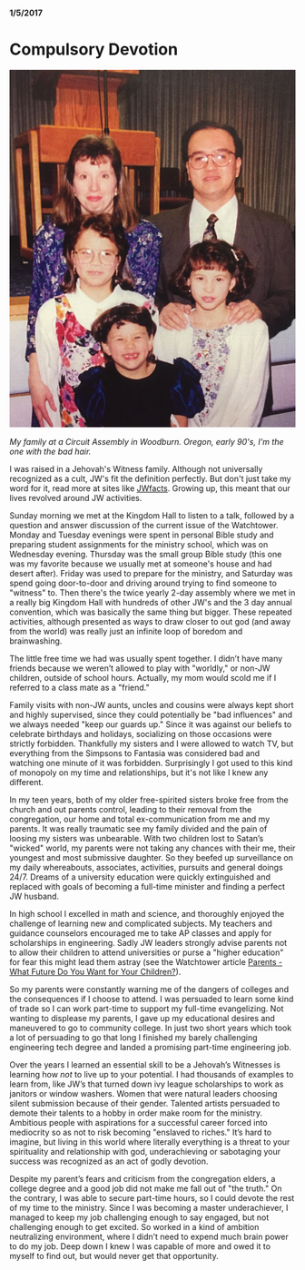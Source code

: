 #### 1/5/2017
# Compulsory Devotion

![](../../images/blog/family-at-woodburn.jpeg)

*My family at a Circuit Assembly in Woodburn. Oregon, early 90's, I'm the one with the bad hair.*

I was raised in a Jehovah's Witness family. Although not universally recognized as a cult, JW's fit the definition perfectly. But don't just take my word for it, read more at sites like [JWfacts](https://www.jwfacts.com/). Growing up, this meant that our lives revolved around JW activities.

Sunday morning we met at the Kingdom Hall to listen to a talk, followed by a question and answer discussion of the current issue of the Watchtower. Monday and Tuesday evenings were spent in personal Bible study and preparing student assignments for the ministry school, which was on Wednesday evening. Thursday was the small group Bible study (this one was my favorite because we usually met at someone's house and had desert after). Friday was used to prepare for the ministry, and Saturday was spend going door-to-door and driving around trying to find someone to "witness" to. Then there's the twice yearly 2-day assembly where we met in a really big Kingdom Hall with hundreds of other JW's and the 3 day annual convention, which was basically the same thing but bigger. These repeated activities, although presented as ways to draw closer to out god (and away from the world) was really just an infinite loop of boredom and brainwashing.

The little free time we had was usually spent together. I didn’t have many friends because we weren’t allowed to play with "worldly," or non-JW children, outside of school hours. Actually, my mom would scold me if I referred to a class mate as a "friend."

Family visits with non-JW aunts, uncles and cousins were always kept short and highly supervised, since they could potentially be "bad influences" and we always needed "keep our guards up." Since it was against our beliefs to celebrate birthdays and holidays, socializing on those occasions were strictly forbidden. Thankfully my sisters and I were allowed to watch TV, but everything from the Simpsons to Fantasia was considered bad and watching one minute of it was forbidden. Surprisingly I got used to this kind of monopoly on my time and relationships, but it's not like I knew any different.

In my teen years, both of my older free-spirited sisters broke free from the church and out parents control, leading to their removal from the congregation, our home and total ex-communication from me and my parents. It was really traumatic see my family divided and the pain of loosing my sisters was unbearable. With two children lost to Satan’s "wicked" world, my parents were not taking any chances with their me, their youngest and most submissive daughter. So they beefed up surveillance on my daily whereabouts, associates, activities, pursuits and general doings 24/7. Dreams of a university education were quickly extinguished and replaced with goals of becoming a full-time minister and finding a perfect JW husband.

In high school I excelled in math and science, and thoroughly enjoyed the challenge of learning new and complicated subjects. My teachers and guidance counselors encouraged me to take AP classes and apply for scholarships in engineering. Sadly JW leaders strongly advise parents not to allow their children to attend universities or purse a "higher education" for fear this might lead them astray (see the Watchtower article [Parents - What Future Do You Want for Your Children?]("https://wol.jw.org/en/wol/d/r1/lp-e/2005726")).

So my parents were constantly warning me of the dangers of colleges and the consequences if I choose to attend. I was persuaded to learn some kind of trade so I can work part-time to support my full-time evangelizing. Not wanting to displease my parents, I gave up my educational desires and maneuvered to go to community college. In just two short years which took a lot of persuading to go that long I finished my barely challenging engineering tech degree and landed a promising part-time engineering job.

Over the years I learned an essential skill to be a Jehovah’s Witnesses is learning how _not_ to live up to your potential. I had thousands of examples to learn from, like JW’s that turned down ivy league scholarships to work as janitors or window washers. Women that were natural leaders choosing silent submission because of their gender. Talented artists persuaded to demote their talents to a hobby in order make room for the ministry. Ambitious people with aspirations for a successful career forced into mediocrity so as not to risk becoming "enslaved to riches." It’s hard to imagine, but living in this world where literally everything is a threat to your spirituality and relationship with god, underachieving or sabotaging your success was recognized as an act of godly devotion.

Despite my parent’s fears and criticism from the congregation elders, a college degree and a good job did not make me fall out of "the truth." On the contrary, I was able to secure part-time hours, so I could devote the rest of my time to the ministry. Since I was becoming a master underachiever, I managed to keep my job challenging enough to say engaged, but not challenging enough to get excited. So worked in a kind of ambition neutralizing environment, where I didn’t need to expend much brain power to do my job. Deep down I knew I was capable of more and owed it to myself to find out, but would never get that opportunity.